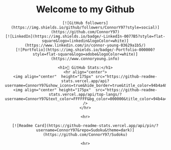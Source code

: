 <div align="center">
    <h1>Welcome to my Github</h1>

    [![GitHub followers](https://img.shields.io/github/followers/ConnorY97?style=social)](https://github.com/ConnorY97)
    [![LinkedIn](https://img.shields.io/badge/-LinkedIn-0077B5?style=flat-square&logo=linkedin&logoColor=white)](https://www.linkedin.com/in/connor-young-03629a1b5/)
    [![Portfolio](https://img.shields.io/badge/-Portfolio-000000?style=flat-square&logo=adobe&logoColor=white)](https://www.connoryoung.info)

    <h1>📔 GitHub Stats:</h1>
    <hr align="center">
    <img align="center"  height="175px" src="https://github-readme-stats.vercel.app/api?username=ConnorY97&show_icons=true&hide_border=true&title_color=94b4a4&amp&icon_color=FFFFFF&amp&text_color=FFFFFF&amp&bg_color=000000&count_private=true&include_all_commits=true"/>
    <img align="center" height="175px"  src="https://github-readme-stats.vercel.app/api/top-langs/?username=ConnorY97&text_color=FFFFFF&bg_color=000000&title_color=94b4a4&langs_count=6&layout=compact&hide_border=true" />
    </hr>

    <hr>

    [![Readme Card](https://github-readme-stats.vercel.app/api/pin/?username=ConnorY97&repo=Sudoku&theme=dark)](https://github.com/ConnorY97/Sudoku)

    <hr>
</div>